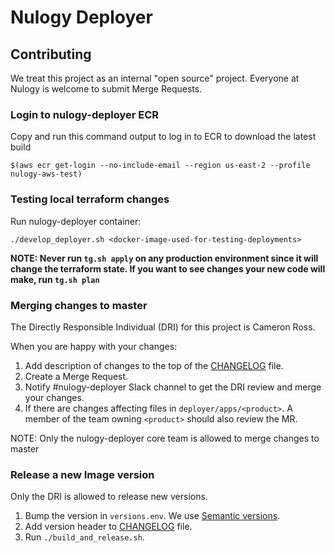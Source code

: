 # Nulogy Deployer

## Contributing

We treat this project as an internal "open source" project. Everyone at Nulogy is welcome to submit Merge Requests.

### Login to nulogy-deployer ECR

Copy and run this command output to log in to ECR to download the latest build

```
$(aws ecr get-login --no-include-email --region us-east-2 --profile nulogy-aws-test)
```

### Testing local terraform changes

Run nulogy-deployer container:

```
./develop_deployer.sh <docker-image-used-for-testing-deployments>
```

**NOTE: Never run `tg.sh apply` on any production environment since it will change the terraform state. If you want to see changes your new code will make, run `tg.sh plan`**

### Merging changes to master

The Directly Responsible Individual (DRI) for this project is Cameron Ross.

When you are happy with your changes:

1. Add description of changes to the top of the [CHANGELOG](./CHANGELOG.md) file.
1. Create a Merge Request.
1. Notify #nulogy-deployer Slack channel to get the DRI review and merge your changes.
1. If there are changes affecting files in `deployer/apps/<product>`. A member of the team owning `<product>` should also review the MR.

NOTE: Only the nulogy-deployer core team is allowed to merge changes to master

### Release a new Image version

Only the DRI is allowed to release new versions.

1. Bump the version in `versions.env`. We use [Semantic versions](https://semver.org/).
1. Add version header to [CHANGELOG](./CHANGELOG.md) file.
1. Run `./build_and_release.sh`.
